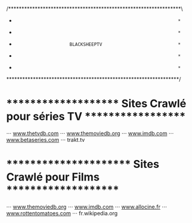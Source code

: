 /*****************************************************************\
*                                                                 *
*                                                                 *
*                         BLACKSHEEPTV                            *
*                                                                 *
*                                                                 *
\*****************************************************************/

 ******************* Sites Crawlé pour séries TV *****************
 ================================================================

 ⋅⋅⋅ www.thetvdb.com
 ⋅⋅⋅ www.themoviedb.org
 ⋅⋅⋅ www.imdb.com
 ⋅⋅⋅ www.betaseries.com
 ⋅⋅⋅ trakt.tv

 ********************* Sites Crawlé pour Films *******************
 =================================================================

 ⋅⋅⋅ www.themoviedb.org
 ⋅⋅⋅ www.imdb.com
 ⋅⋅⋅ www.allocine.fr
 ⋅⋅⋅ www.rottentomatoes.com
 ⋅⋅⋅ fr.wikipedia.org